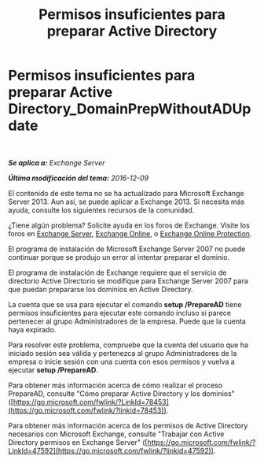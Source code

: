 ﻿---
title: 'Permisos insuficientes para preparar Active Directory'
TOCTitle: Permisos insuficientes para preparar Active Directory_DomainPrepWithoutADUpdate
ms:assetid: 4283c4b9-983f-460e-a5de-42b2772eae0d
ms:mtpsurl: https://technet.microsoft.com/es-es/library/ms.exch.setupreadiness.domainprepwithoutadupdate(v=EXCHG.150)
ms:contentKeyID: 48268048
ms.date: 05/22/2018
mtps_version: v=EXCHG.150
ms.translationtype: MT
---

# Permisos insuficientes para preparar Active Directory\_DomainPrepWithoutADUpdate

 

_**Se aplica a:** Exchange Server_

_**Última modificación del tema:** 2016-12-09_

El contenido de este tema no se ha actualizado para Microsoft Exchange Server 2013. Aun así, se puede aplicar a Exchange 2013. Si necesita más ayuda, consulte los siguientes recursos de la comunidad.

¿Tiene algún problema? Solicite ayuda en los foros de Exchange. Visite los foros en [Exchange Server](https://go.microsoft.com/fwlink/p/?linkid=60612), [Exchange Online](https://go.microsoft.com/fwlink/p/?linkid=267542), o [Exchange Online Protection](https://go.microsoft.com/fwlink/p/?linkid=285351).

El programa de instalación de Microsoft Exchange Server 2007 no puede continuar porque se produjo un error al intentar preparar el dominio.

El programa de instalación de Exchange requiere que el servicio de directorio Active Directorio se modifique para Exchange Server 2007 para que puedan prepararse los dominios en Active Directory.

La cuenta que se usa para ejecutar el comando **setup /PrepareAD** tiene permisos insuficientes para ejecutar este comando incluso si parece pertenecer al grupo Administradores de la empresa. Puede que la cuenta haya expirado.

Para resolver este problema, compruebe que la cuenta del usuario que ha iniciado sesión sea válida y pertenezca al grupo Administradores de la empresa o inicie sesión con una cuenta con esos permisos y vuelva a ejecutar **setup /PrepareAD**.

Para obtener más información acerca de cómo realizar el proceso PrepareAD, consulte "Cómo preparar Active Directory y los dominios" ([https://go.microsoft.com/fwlink/?LinkId=78453](https://go.microsoft.com/fwlink/?linkid=78453)).

Para obtener más información acerca de los permisos de Active Directory necesarios con Microsoft Exchange, consulte "Trabajar con Active Directory permisos en Exchange Server" ([https://go.microsoft.com/fwlink/?LinkId=47592](https://go.microsoft.com/fwlink/?linkid=47592)).

